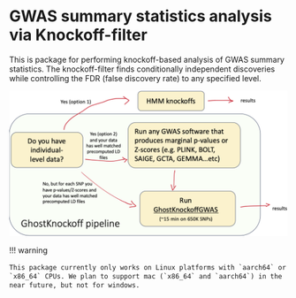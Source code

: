 # GWAS summary statistics analysis via Knockoff-filter

This is package for performing knockoff-based analysis of GWAS summary statistics. The knockoff-filter finds conditionally independent discoveries while controlling the FDR (false discovery rate) to any specified level. 

![cover](./assets/GK_cover_modified.png)

!!! warning 

    This package currently only works on Linux platforms with `aarch64` or `x86_64` CPUs. We plan to support mac (`x86_64` and `aarch64`) in the near future, but not for windows. 
